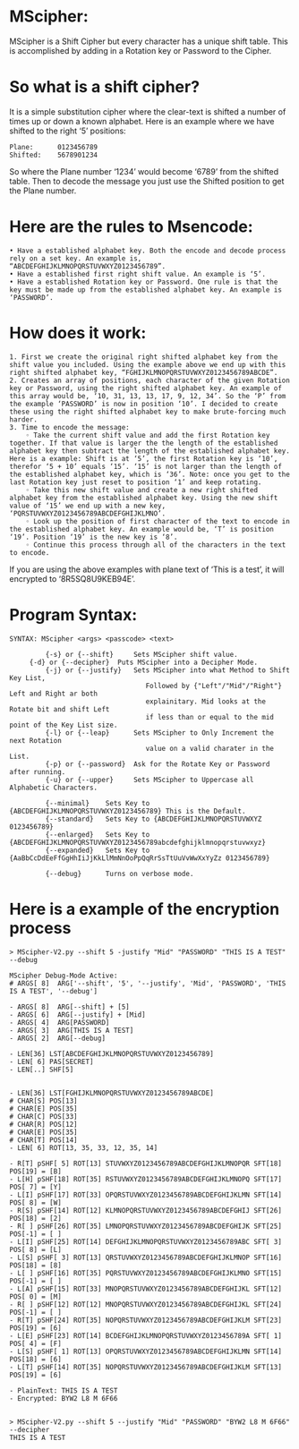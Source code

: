 # MScipher: 
MScipher is a Shift Cipher but every character has a unique shift table. This is accomplished by adding in a Rotation key or Password to the Cipher.

# So what is a shift cipher? 
It is a simple substitution cipher where the clear-text is shifted a number of times up or down a known alphabet. Here is an example where we have shifted to the right ‘5’ positions:
```
Plane:	    0123456789
Shifted:    5678901234
```

So where the Plane number ‘1234’ would become ‘6789’ from the shifted table. Then to decode the message you just use the Shifted position to get the Plane number. 

# Here are the rules to Msencode:
    • Have a established alphabet key. Both the encode and decode process rely on a set key. An example is, “ABCDEFGHIJKLMNOPQRSTUVWXYZ0123456789”.
    • Have a established first right shift value. An example is ‘5’.
    • Have a established Rotation key or Password. One rule is that the key must be made up from the established alphabet key. An example is ‘PASSWORD’.

# How does it work:
    1. First we create the original right shifted alphabet key from the shift value you included. Using the example above we end up with this right shifted alphabet key, “FGHIJKLMNOPQRSTUVWXYZ0123456789ABCDE”.
    2. Creates an array of positions, each character of the given Rotation key or Password, using the right shifted alphabet key. An example of this array would be, ‘10, 31, 13, 13, 17, 9, 12, 34’. So the ‘P’ from the example ‘PASSWORD’ is now in position ‘10’. I decided to create these using the right shifted alphabet key to make brute-forcing much harder. 
    3. Time to encode the message:
        ◦ Take the current shift value and add the first Rotation key together. If that value is larger the the length of the established alphabet key then subtract the length of the established alphabet key. Here is a example: Shift is at ‘5’, the first Rotation key is ‘10’, therefor ‘5 + 10’ equals ‘15’. ‘15’ is not larger than the length of the established alphabet key, which is ‘36’. Note: once you get to the last Rotation key just reset to position ‘1’ and keep rotating. 
        ◦ Take this new shift value and create a new right shifted alphabet key from the established alphabet key. Using the new shift value of ‘15’ we end up with a new key, ‘PQRSTUVWXYZ0123456789ABCDEFGHIJKLMNO’.
        ◦ Look up the position of first character of the text to encode in the established alphabet key. An example would be, ‘T’ is position ‘19’. Position ‘19’ is the new key is ‘8’.
        ◦ Continue this process through all of the characters in the text to encode.

If you are using the above examples with plane text of ‘This is a test’, it will encrypted to ‘8R5SQ8U9KEB94E’.

# Program Syntax:
```
SYNTAX: MScipher <args> <passcode> <text>

         {-s} or {--shift}     Sets MScipher shift value.
	 {-d} or {--decipher}  Puts MScipher into a Decipher Mode.
         {-j} or {--justify}   Sets MScipher into what Method to Shift Key List,
                                  Followed by {"Left"/"Mid"/"Right"} Left and Right ar both 
                                  explainitary. Mid looks at the Rotate bit and shift Left
                                  if less than or equal to the mid point of the Key List size.
         {-l} or {--leap}      Sets MScipher to Only Increment the next Rotation 
                                  value on a valid charater in the List.
         {-p} or {--password}  Ask for the Rotate Key or Password after running.
         {-u} or {--upper}     Sets MScipher to Uppercase all Alphabetic Characters.

         {--minimal}    Sets Key to {ABCDEFGHIJKLMNOPQRSTUVWXYZ0123456789} This is the Default.
         {--standard}   Sets Key to {ABCDEFGHIJKLMNOPQRSTUVWXYZ 0123456789}
         {--enlarged}   Sets Key to {ABCDEFGHIJKLMNOPQRSTUVWXYZ0123456789abcdefghijklmnopqrstuvwxyz}
         {--expanded}   Sets Key to {AaBbCcDdEeFfGgHhIiJjKkLlMmNnOoPpQqRrSsTtUuVvWwXxYyZz 0123456789}

         {--debug}      Turns on verbose mode.
```

# Here is a example of the encryption process
```
> MScipher-V2.py --shift 5 -justify "Mid" "PASSWORD" "THIS IS A TEST" --debug

MScipher Debug-Mode Active:
# ARGS[ 8]  ARG['--shift', '5', '--justify', 'Mid', 'PASSWORD', 'THIS IS A TEST', '--debug']

- ARGS[ 8]  ARG[--shift] + [5]
- ARGS[ 6]  ARG[--justify] + [Mid]
- ARGS[ 4]  ARG[PASSWORD]
- ARGS[ 3]  ARG[THIS IS A TEST]
- ARGS[ 2]  ARG[--debug]

- LEN[36] LST[ABCDEFGHIJKLMNOPQRSTUVWXYZ0123456789]
- LEN[ 6] PAS[SECRET]
- LEN[..] SHF[5]


- LEN[36] LST[FGHIJKLMNOPQRSTUVWXYZ0123456789ABCDE]
# CHAR[S] POS[13]
# CHAR[E] POS[35]
# CHAR[C] POS[33]
# CHAR[R] POS[12]
# CHAR[E] POS[35]
# CHAR[T] POS[14]
- LEN[ 6] ROT[13, 35, 33, 12, 35, 14]

- R[T] pSHF[ 5] ROT[13] STUVWXYZ0123456789ABCDEFGHIJKLMNOPQR SFT[18] POS[19] = [B]
- L[H] pSHF[18] ROT[35] RSTUVWXYZ0123456789ABCDEFGHIJKLMNOPQ SFT[17] POS[ 7] = [Y]
- L[I] pSHF[17] ROT[33] OPQRSTUVWXYZ0123456789ABCDEFGHIJKLMN SFT[14] POS[ 8] = [W]
- R[S] pSHF[14] ROT[12] KLMNOPQRSTUVWXYZ0123456789ABCDEFGHIJ SFT[26] POS[18] = [2]
- R[ ] pSHF[26] ROT[35] LMNOPQRSTUVWXYZ0123456789ABCDEFGHIJK SFT[25] POS[-1] = [ ]
- L[I] pSHF[25] ROT[14] DEFGHIJKLMNOPQRSTUVWXYZ0123456789ABC SFT[ 3] POS[ 8] = [L]
- L[S] pSHF[ 3] ROT[13] QRSTUVWXYZ0123456789ABCDEFGHIJKLMNOP SFT[16] POS[18] = [8]
- L[ ] pSHF[16] ROT[35] PQRSTUVWXYZ0123456789ABCDEFGHIJKLMNO SFT[15] POS[-1] = [ ]
- L[A] pSHF[15] ROT[33] MNOPQRSTUVWXYZ0123456789ABCDEFGHIJKL SFT[12] POS[ 0] = [M]
- R[ ] pSHF[12] ROT[12] MNOPQRSTUVWXYZ0123456789ABCDEFGHIJKL SFT[24] POS[-1] = [ ]
- R[T] pSHF[24] ROT[35] NOPQRSTUVWXYZ0123456789ABCDEFGHIJKLM SFT[23] POS[19] = [6]
- L[E] pSHF[23] ROT[14] BCDEFGHIJKLMNOPQRSTUVWXYZ0123456789A SFT[ 1] POS[ 4] = [F]
- L[S] pSHF[ 1] ROT[13] OPQRSTUVWXYZ0123456789ABCDEFGHIJKLMN SFT[14] POS[18] = [6]
- L[T] pSHF[14] ROT[35] NOPQRSTUVWXYZ0123456789ABCDEFGHIJKLM SFT[13] POS[19] = [6]
 
- PlainText: THIS IS A TEST
- Encrypted: BYW2 L8 M 6F66


> MScipher-V2.py --shift 5 --justify "Mid" "PASSWORD" "BYW2 L8 M 6F66" --decipher 
THIS IS A TEST 
```


